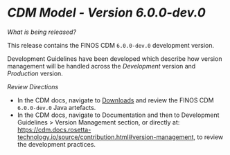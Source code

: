 # *CDM Model - Version 6.0.0-dev.0*

_What is being released?_

This release contains the FINOS CDM `6.0.0-dev.0` development version.

Development Guidelines have been developed which describe how version management will be handled across the *Development* version and *Production* version.

_Review Directions_

- In the CDM docs, navigate to [Downloads](https://cdm.finos.org/docs/download/) and review the FINOS CDM `6.0.0-dev.0` Java artefacts.
- In the CDM docs, navigate to Documentation and then to Development Guidelines > Version Management section, or directly at: https://cdm.docs.rosetta-technology.io/source/contribution.html#version-management, to review the development practices.
